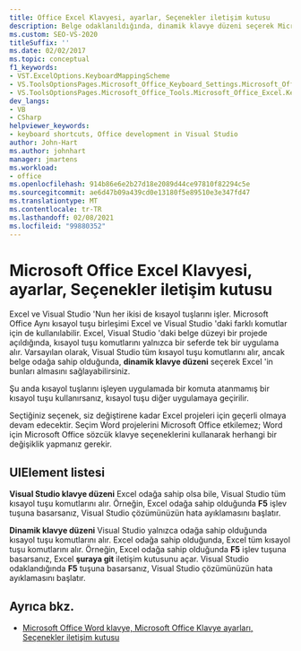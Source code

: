 ```yaml
---
title: Office Excel Klavyesi, ayarlar, Seçenekler iletişim kutusu
description: Belge odaklanıldığında, dinamik klavye düzeni seçerek Microsoft Excel 'In kısayol tuşu komutlarını nasıl alacağını öğrenin.
ms.custom: SEO-VS-2020
titleSuffix: ''
ms.date: 02/02/2017
ms.topic: conceptual
f1_keywords:
- VST.ExcelOptions.KeyboardMappingScheme
- VS.ToolsOptionsPages.Microsoft_Office_Keyboard_Settings.Microsoft_Office_Excel_Keyboard
- VS.ToolsOptionsPages.Microsoft_Office_Tools.Microsoft_Office_Excel.Keyboard
dev_langs:
- VB
- CSharp
helpviewer_keywords:
- keyboard shortcuts, Office development in Visual Studio
author: John-Hart
ms.author: johnhart
manager: jmartens
ms.workload:
- office
ms.openlocfilehash: 914b86e6e2b27d18e2089d44ce97810f82294c5e
ms.sourcegitcommit: ae6d47b09a439cd0e13180f5e89510e3e347fd47
ms.translationtype: MT
ms.contentlocale: tr-TR
ms.lasthandoff: 02/08/2021
ms.locfileid: "99880352"
---
```

# <a name="microsoft-office-excel-keyboard-settings-options-dialog-box"></a>Microsoft Office Excel Klavyesi, ayarlar, Seçenekler iletişim kutusu
  Excel ve Visual Studio 'Nun her ikisi de kısayol tuşlarını işler. Microsoft Office Aynı kısayol tuşu birleşimi Excel ve Visual Studio 'daki farklı komutlar için de kullanılabilir. Excel, Visual Studio 'daki belge düzeyi bir projede açıldığında, kısayol tuşu komutlarını yalnızca bir seferde tek bir uygulama alır. Varsayılan olarak, Visual Studio tüm kısayol tuşu komutlarını alır, ancak belge odağa sahip olduğunda, **dinamik klavye düzeni** seçerek Excel 'in bunları almasını sağlayabilirsiniz.

 Şu anda kısayol tuşlarını işleyen uygulamada bir komuta atanmamış bir kısayol tuşu kullanırsanız, kısayol tuşu diğer uygulamaya geçirilir.

 Seçtiğiniz seçenek, siz değiştirene kadar Excel projeleri için geçerli olmaya devam edecektir. Seçim Word projelerini Microsoft Office etkilemez; Word için Microsoft Office sözcük klavye seçeneklerini kullanarak herhangi bir değişiklik yapmanız gerekir.

## <a name="uielement-list"></a>UIElement listesi
 **Visual Studio klavye düzeni** Excel odağa sahip olsa bile, Visual Studio tüm kısayol tuşu komutlarını alır. Örneğin, Excel odağa sahip olduğunda **F5** işlev tuşuna basarsanız, Visual Studio çözümünüzün hata ayıklamasını başlatır.

 **Dinamik klavye düzeni** Visual Studio yalnızca odağa sahip olduğunda kısayol tuşu komutlarını alır. Excel odağa sahip olduğunda, Excel tüm kısayol tuşu komutlarını alır. Örneğin, Excel odağa sahip olduğunda **F5** işlev tuşuna basarsanız, Excel **şuraya git** iletişim kutusunu açar. Visual Studio odaklandığında **F5** tuşuna basarsanız, Visual Studio çözümünüzün hata ayıklamasını başlatır.

## <a name="see-also"></a>Ayrıca bkz.
- [Microsoft Office Word klavye, Microsoft Office Klavye ayarları, Seçenekler iletişim kutusu](../vsto/microsoft-office-word-keyboard-microsoft-office-keyboard-settings-options-dialog-box.md)
